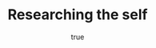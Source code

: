 ---
layout: talk
title: Researching the self
description: "empty"
author: 
    name: Maarten Steenhagen
    url: http://msteenhagen.github.io
paper: Researching the seld
where: Art as a Mode of Enquiry, Oxford
city: Oxford
<!-- time: --> 
<!-- link:  -->
<!-- handout:  -->
<!-- slides:  -->
<!-- details: true -->
---